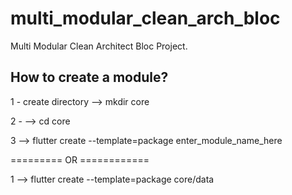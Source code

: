 # multi_modular_clean_arch_bloc

Multi Modular Clean Architect Bloc Project.

## How to create a module?

1 - create directory
--> mkdir core

2 - --> cd core

3 --> flutter create --template=package enter_module_name_here

========= OR ============

1 --> flutter create --template=package core/data
